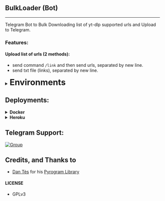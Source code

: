## BulkLoader (Bot)

---

Telegram Bot to Bulk Downloading list of yt-dlp supported urls and Upload to Telegram.

### Features:

#### Upload list of urls (2 methods):

- send command `/link` and then send urls, separated by new line.
- send txt file (links), separated by new line.

<details>
<summary>
    <b style="font-size: 27px"> Environments </b>
</summary>
<br>

`API_HASH`: Get this from my.telegram.org

`APP_ID`: Get this from my.telegram.org

`BOT_TOKEN`: Get this from @BotFather on Telegram.

`AS_ZIP`: Set this to `true` if you want the bot to upload the files as zipfile. Default to `false`

`BUTTONS`: Set this to `true` if you want the bot to ignore `AS_ZIP` and send a button instead. Default to `false`

</details>

## Deployments:

<details>
<summary>
    <b> Docker </b>
</summary>
<br>

Install Docker

`/bin/bash -c "$(curl -fsSL https://git.io/JDGfm)"`

Refresh User State

`sudo su -l $USER`

Running Docker Server

`docker run -d -e API_HASH=abc -e APP_ID=123 -e BOT_TOKEN="123:abc" -e OWNER_ID=12345678 -e AS_ZIP=false -e BUTTONS=true xgorn/bulkloader:latest`

</details>

<details>
<summary>
    <b> Heroku </b>
</summary>
<br>

<a href="https://www.heroku.com/deploy"><img src="https://www.herokucdn.com/deploy/button.svg" alt="Deploy"></a>

</details>

## Telegram Support:

[![Group](https://img.shields.io/badge/TG-Group-30302f?style=flat&logo=telegram)](https://t.me/WeebProgrammer)

## Credits, and Thanks to

- [Dan Tès](https://t.me/haskell) for his [Pyrogram Library](https://github.com/pyrogram/pyrogram)

#### LICENSE

- GPLv3
